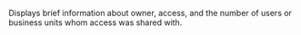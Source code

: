 Displays brief information about owner, access, and the number of users or business units whom access was shared with.
